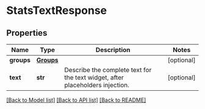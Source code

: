 # StatsTextResponse

## Properties
Name | Type | Description | Notes
------------ | ------------- | ------------- | -------------
**groups** | [**Groups**](Groups.md) |  | [optional] 
**text** | **str** | Describe the complete text for the text widget, after placeholders injection. | [optional] 

[[Back to Model list]](../README.md#documentation-for-models) [[Back to API list]](../README.md#documentation-for-api-endpoints) [[Back to README]](../README.md)


